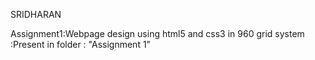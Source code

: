 SRIDHARAN

Assignment1:Webpage design using html5 and css3 in 960 grid system :Present in folder : "Assignment 1"
 
 
